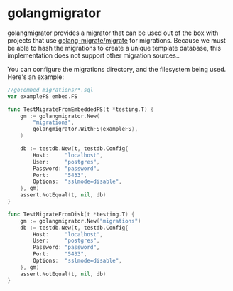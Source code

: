 # golangmigrator

golangmigrator provides a migrator that can be used out of the box with projects
that use [golang-migrate/migrate](https://github.com/golang-migrate/migrate) for
migrations. Because we must be able to hash the migrations to create a unique
template database, this implementation does not support other migration
sources..

You can configure the migrations directory, and the filesystem being used.
Here's an example:

```go
//go:embed migrations/*.sql
var exampleFS embed.FS

func TestMigrateFromEmbeddedFS(t *testing.T) {
	gm := golangmigrator.New(
		"migrations",
		golangmigrator.WithFS(exampleFS),
	)

	db := testdb.New(t, testdb.Config{
		Host:     "localhost",
		User:     "postgres",
		Password: "password",
		Port:     "5433",
		Options:  "sslmode=disable",
	}, gm)
	assert.NotEqual(t, nil, db)
}

func TestMigrateFromDisk(t *testing.T) {
	gm := golangmigrator.New("migrations")
	db := testdb.New(t, testdb.Config{
		Host:     "localhost",
		User:     "postgres",
		Password: "password",
		Port:     "5433",
		Options:  "sslmode=disable",
	}, gm)
	assert.NotEqual(t, nil, db)
}
```
